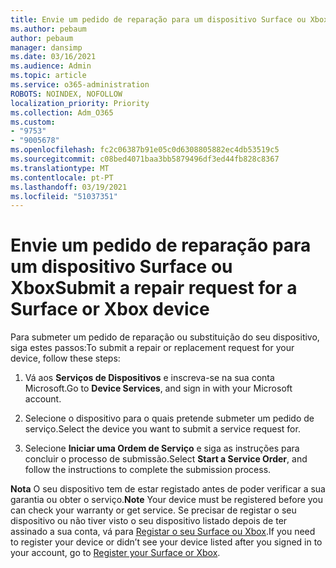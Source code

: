 ```yaml
---
title: Envie um pedido de reparação para um dispositivo Surface ou Xbox
ms.author: pebaum
author: pebaum
manager: dansimp
ms.date: 03/16/2021
ms.audience: Admin
ms.topic: article
ms.service: o365-administration
ROBOTS: NOINDEX, NOFOLLOW
localization_priority: Priority
ms.collection: Adm_O365
ms.custom:
- "9753"
- "9005678"
ms.openlocfilehash: fc2c06387b91e05c0d6308805882ec4db53519c5
ms.sourcegitcommit: c08bed4071baa3bb5879496df3ed44fb828c8367
ms.translationtype: MT
ms.contentlocale: pt-PT
ms.lasthandoff: 03/19/2021
ms.locfileid: "51037351"
---
```

# <a name="submit-a-repair-request-for-a-surface-or-xbox-device"></a><span data-ttu-id="1c62c-102">Envie um pedido de reparação para um dispositivo Surface ou Xbox</span><span class="sxs-lookup"><span data-stu-id="1c62c-102">Submit a repair request for a Surface or Xbox device</span></span>

<span data-ttu-id="1c62c-103">Para submeter um pedido de reparação ou substituição do seu dispositivo, siga estes passos:</span><span class="sxs-lookup"><span data-stu-id="1c62c-103">To submit a repair or replacement request for your device, follow these steps:</span></span>

1. <span data-ttu-id="1c62c-104">Vá aos **Serviços de Dispositivos** e inscreva-se na sua conta Microsoft.</span><span class="sxs-lookup"><span data-stu-id="1c62c-104">Go to **Device Services**, and sign in with your Microsoft account.</span></span>

2. <span data-ttu-id="1c62c-105">Selecione o dispositivo para o quais pretende submeter um pedido de serviço.</span><span class="sxs-lookup"><span data-stu-id="1c62c-105">Select the device you want to submit a service request for.</span></span>

3. <span data-ttu-id="1c62c-106">Selecione **Iniciar uma Ordem de Serviço** e siga as instruções para concluir o processo de submissão.</span><span class="sxs-lookup"><span data-stu-id="1c62c-106">Select **Start a Service Order**, and follow the instructions to complete the submission process.</span></span>

<span data-ttu-id="1c62c-107">**Nota** O seu dispositivo tem de estar registado antes de poder verificar a sua garantia ou obter o serviço.</span><span class="sxs-lookup"><span data-stu-id="1c62c-107">**Note** Your device must be registered before you can check your warranty or get service.</span></span> <span data-ttu-id="1c62c-108">Se precisar de registar o seu dispositivo ou não tiver visto o seu dispositivo listado depois de ter assinado a sua conta, vá para [Registar o seu Surface ou Xbox](https://support.microsoft.com/surface/register-your-surface-or-xbox-fd7d73f8-b0e6-c9fa-e83b-0b64652e2376).</span><span class="sxs-lookup"><span data-stu-id="1c62c-108">If you need to register your device or didn’t see your device listed after you signed in to your account, go to [Register your Surface or Xbox](https://support.microsoft.com/surface/register-your-surface-or-xbox-fd7d73f8-b0e6-c9fa-e83b-0b64652e2376).</span></span>
